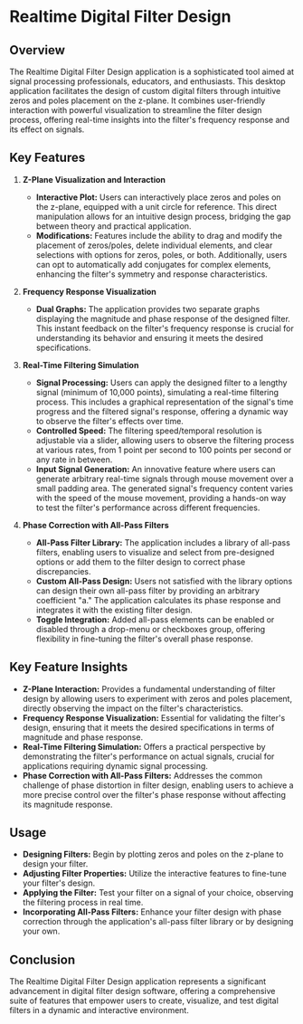 # Realtime Digital Filter Design

## Overview

The Realtime Digital Filter Design application is a sophisticated tool aimed at signal processing professionals, educators, and enthusiasts. This desktop application facilitates the design of custom digital filters through intuitive zeros and poles placement on the z-plane. It combines user-friendly interaction with powerful visualization to streamline the filter design process, offering real-time insights into the filter's frequency response and its effect on signals.

## Key Features

1. **Z-Plane Visualization and Interaction**

   - **Interactive Plot:** Users can interactively place zeros and poles on the z-plane, equipped with a unit circle for reference. This direct manipulation allows for an intuitive design process, bridging the gap between theory and practical application.
   - **Modifications:** Features include the ability to drag and modify the placement of zeros/poles, delete individual elements, and clear selections with options for zeros, poles, or both. Additionally, users can opt to automatically add conjugates for complex elements, enhancing the filter's symmetry and response characteristics.

2. **Frequency Response Visualization**

   - **Dual Graphs:** The application provides two separate graphs displaying the magnitude and phase response of the designed filter. This instant feedback on the filter's frequency response is crucial for understanding its behavior and ensuring it meets the desired specifications.

3. **Real-Time Filtering Simulation**

   - **Signal Processing:** Users can apply the designed filter to a lengthy signal (minimum of 10,000 points), simulating a real-time filtering process. This includes a graphical representation of the signal's time progress and the filtered signal's response, offering a dynamic way to observe the filter's effects over time.
   - **Controlled Speed:** The filtering speed/temporal resolution is adjustable via a slider, allowing users to observe the filtering process at various rates, from 1 point per second to 100 points per second or any rate in between.
   - **Input Signal Generation:** An innovative feature where users can generate arbitrary real-time signals through mouse movement over a small padding area. The generated signal's frequency content varies with the speed of the mouse movement, providing a hands-on way to test the filter's performance across different frequencies.

4. **Phase Correction with All-Pass Filters**
   - **All-Pass Filter Library:** The application includes a library of all-pass filters, enabling users to visualize and select from pre-designed options or add them to the filter design to correct phase discrepancies.
   - **Custom All-Pass Design:** Users not satisfied with the library options can design their own all-pass filter by providing an arbitrary coefficient "a." The application calculates its phase response and integrates it with the existing filter design.
   - **Toggle Integration:** Added all-pass elements can be enabled or disabled through a drop-menu or checkboxes group, offering flexibility in fine-tuning the filter's overall phase response.

## Key Feature Insights

- **Z-Plane Interaction:** Provides a fundamental understanding of filter design by allowing users to experiment with zeros and poles placement, directly observing the impact on the filter's characteristics.
- **Frequency Response Visualization:** Essential for validating the filter's design, ensuring that it meets the desired specifications in terms of magnitude and phase response.
- **Real-Time Filtering Simulation:** Offers a practical perspective by demonstrating the filter's performance on actual signals, crucial for applications requiring dynamic signal processing.
- **Phase Correction with All-Pass Filters:** Addresses the common challenge of phase distortion in filter design, enabling users to achieve a more precise control over the filter's phase response without affecting its magnitude response.

## Usage

- **Designing Filters:** Begin by plotting zeros and poles on the z-plane to design your filter.
- **Adjusting Filter Properties:** Utilize the interactive features to fine-tune your filter's design.
- **Applying the Filter:** Test your filter on a signal of your choice, observing the filtering process in real time.
- **Incorporating All-Pass Filters:** Enhance your filter design with phase correction through the application's all-pass filter library or by designing your own.

## Conclusion

The Realtime Digital Filter Design application represents a significant advancement in digital filter design software, offering a comprehensive suite of features that empower users to create, visualize, and test digital filters in a dynamic and interactive environment.
